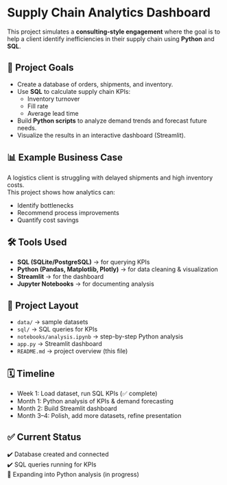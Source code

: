 # Supply Chain Analytics Dashboard

This project simulates a **consulting-style engagement** where the goal is to help a client identify inefficiencies in their supply chain using **Python** and **SQL**.

## 🚀 Project Goals
- Create a database of orders, shipments, and inventory.
- Use **SQL** to calculate supply chain KPIs:
  - Inventory turnover
  - Fill rate
  - Average lead time
- Build **Python scripts** to analyze demand trends and forecast future needs.
- Visualize the results in an interactive dashboard (Streamlit).

## 📊 Example Business Case
A logistics client is struggling with delayed shipments and high inventory costs.  
This project shows how analytics can:
- Identify bottlenecks
- Recommend process improvements
- Quantify cost savings

## 🛠️ Tools Used
- **SQL (SQLite/PostgreSQL)** → for querying KPIs
- **Python (Pandas, Matplotlib, Plotly)** → for data cleaning & visualization
- **Streamlit** → for the dashboard
- **Jupyter Notebooks** → for documenting analysis

## 📂 Project Layout
- `data/` → sample datasets
- `sql/` → SQL queries for KPIs
- `notebooks/analysis.ipynb` → step-by-step Python analysis
- `app.py` → Streamlit dashboard
- `README.md` → project overview (this file)

## 🗓️ Timeline
- Week 1: Load dataset, run SQL KPIs (✅ complete)
- Month 1: Python analysis of KPIs & demand forecasting
- Month 2: Build Streamlit dashboard
- Month 3–4: Polish, add more datasets, refine presentation

## ✅ Current Status
✔️ Database created and connected  
✔️ SQL queries running for KPIs  
🔄 Expanding into Python analysis (in progress)
